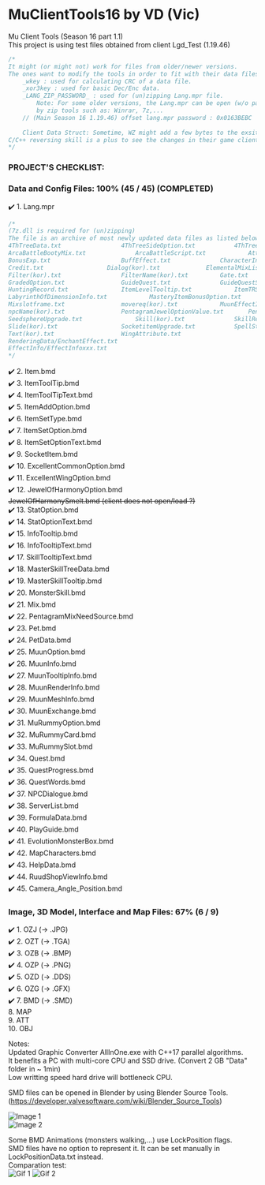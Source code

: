 # MuClientTools16 by VD (Vic)
Mu Client Tools (Season 16 part 1.1)  
This project is using test files obtained from client Lgd_Test (1.19.46)

```cpp
/*
It might (or might not) work for files from older/newer versions. 
The ones want to modify the tools in order to fit with their data files should check:
	_wkey : used for calculating CRC of a data file.
	_xor3key : used for basic Dec/Enc data.
	_LANG_ZIP_PASSWORD_ : used for (un)zipping Lang.mpr file. 
		Note: For some older versions, the Lang.mpr can be open (w/o password) 
		by zip tools such as: Winrar, 7z,...
    // (Main Season 16 1.19.46) offset lang.mpr password : 0x0163BEBC
    
	Client Data Struct: Sometime, WZ might add a few bytes to the exsiting. 
C/C++ reversing skill is a plus to see the changes in their game client.
*/
```

### PROJECT'S CHECKLIST:

### Data and Config Files: 100% (45 / 45) (COMPLETED)
:heavy_check_mark:	1.	Lang.mpr  
  
```cpp
/*
(7z.dll is required for (un)zipping)
The file is an archive of most newly updated data files as listed below:
4ThTreeData.txt					4ThTreeSideOption.txt			4ThTreeSkillTooltip.txt
ArcaBattleBootyMix.txt				ArcaBattleScript.txt			AttributeVariation.txt
BonusExp.txt					BuffEffect.txt				CharacterInfoSetup.txt
Credit.txt					Dialog(kor).txt				ElementalMixList.txt
Filter(kor).txt					FilterName(kor).txt			Gate.txt
GradedOption.txt				GuideQuest.txt				GuideQuestString(Kor).txt
HuntingRecord.txt				ItemLevelTooltip.txt			ItemTRSData.txt
LabyrinthOfDimensionInfo.txt			MasteryItemBonusOption.txt		MBoxShop(kor).txt
Mixslotframe.txt				movereq(kor).txt			MuunEffectInfo.txt
npcName(kor).txt				PentagramJewelOptionValue.txt		PentagramOption.txt
SeedsphereUpgrade.txt				Skill(kor).txt				SkillRequire.txt
Slide(kor).txt					SocketitemUpgrade.txt			SpellStone.txt
Text(kor).txt					WingAttribute.txt
RenderingData/EnchantEffect.txt
EffectInfo/EffectInfoxxx.txt
*/
```
  

:heavy_check_mark:	2.	Item.bmd  
:heavy_check_mark:	3.	ItemToolTip.bmd  
:heavy_check_mark:	4.	ItemToolTipText.bmd  
:heavy_check_mark:	5.	ItemAddOption.bmd  
:heavy_check_mark:	6.	ItemSetType.bmd  
:heavy_check_mark:	7.	ItemSetOption.bmd  
:heavy_check_mark:	8.	ItemSetOptionText.bmd  
:heavy_check_mark:	9.	SocketItem.bmd  
:heavy_check_mark:	10.	ExcellentCommonOption.bmd  
:heavy_check_mark:	11.	ExcellentWingOption.bmd  
:heavy_check_mark:	12.	JewelOfHarmonyOption.bmd  
~~JewelOfHarmonySmelt.bmd (client does not open/load ?)~~  
:heavy_check_mark:	13.	StatOption.bmd  
:heavy_check_mark:	14.	StatOptionText.bmd  
:heavy_check_mark:	15.	InfoTooltip.bmd  
:heavy_check_mark:	16.	InfoTooltipText.bmd  
:heavy_check_mark:	17.	SkillTooltipText.bmd  
:heavy_check_mark:	18.	MasterSkillTreeData.bmd  
:heavy_check_mark:	19.	MasterSkillTooltip.bmd  
:heavy_check_mark:	20.	MonsterSkill.bmd  
:heavy_check_mark:	21.	Mix.bmd  
:heavy_check_mark:	22.	PentagramMixNeedSource.bmd  
:heavy_check_mark:	23.	Pet.bmd  
:heavy_check_mark:	24.	PetData.bmd  
:heavy_check_mark:	25.	MuunOption.bmd  
:heavy_check_mark:	26.	MuunInfo.bmd  
:heavy_check_mark:	27.	MuunTooltipInfo.bmd  
:heavy_check_mark:	28.	MuunRenderInfo.bmd  
:heavy_check_mark:	29.	MuunMeshInfo.bmd  
:heavy_check_mark:	30.	MuunExchange.bmd  
:heavy_check_mark:	31.	MuRummyOption.bmd  
:heavy_check_mark:	32.	MuRummyCard.bmd  
:heavy_check_mark:	33.	MuRummySlot.bmd  
:heavy_check_mark:	34.	Quest.bmd  
:heavy_check_mark:	35.	QuestProgress.bmd  
:heavy_check_mark:	36.	QuestWords.bmd  
:heavy_check_mark:	37.	NPCDialogue.bmd  
:heavy_check_mark:	38.	ServerList.bmd  
:heavy_check_mark:	39.	FormulaData.bmd  
:heavy_check_mark:	40.	PlayGuide.bmd  
:heavy_check_mark:	41.	EvolutionMonsterBox.bmd  
:heavy_check_mark:	42.	MapCharacters.bmd  
:heavy_check_mark:	43.	HelpData.bmd  
:heavy_check_mark:	44.	RuudShopViewInfo.bmd  
:heavy_check_mark:	45.	Camera_Angle_Position.bmd  

### Image, 3D Model, Interface and Map Files: 67% (6 / 9)
:heavy_check_mark:	1.	OZJ	(-> .JPG)  
:heavy_check_mark:	2.	OZT	(-> .TGA)  
:heavy_check_mark:	3.	OZB (-> .BMP)  
:heavy_check_mark:	4.	OZP (-> .PNG)  
:heavy_check_mark:	5.	OZD	(-> .DDS)  
:heavy_check_mark:	6.	OZG	(-> .GFX)  
:heavy_check_mark:	7.	BMD (-> .SMD)  
8.	MAP  
9.	ATT  
10.	OBJ  

Notes:  
Updated Graphic Converter AllInOne.exe with C++17 parallel algorithms.  
It benefits a PC with multi-core CPU and SSD drive. (Convert 2 GB "Data" folder in ~ 1min)  
Low writting speed hard drive will bottleneck CPU.  


SMD files can be opened in Blender by using Blender Source Tools.  
(https://developer.valvesoftware.com/wiki/Blender_Source_Tools)  

![Image 1](https://i.imgur.com/NTZdSGe.png)  
![Image 2](https://i.imgur.com/7dpsr6C.png)  

Some BMD Animations (monsters walking,...) use LockPosition flags.  
SMD files have no option to represent it. It can be set manually in LockPositionData.txt instead.  
Comparation test:  
![Gif 1](https://i.imgur.com/diERktn.gif) ![Gif 2](https://i.imgur.com/ZgYMpUD.gif)  
